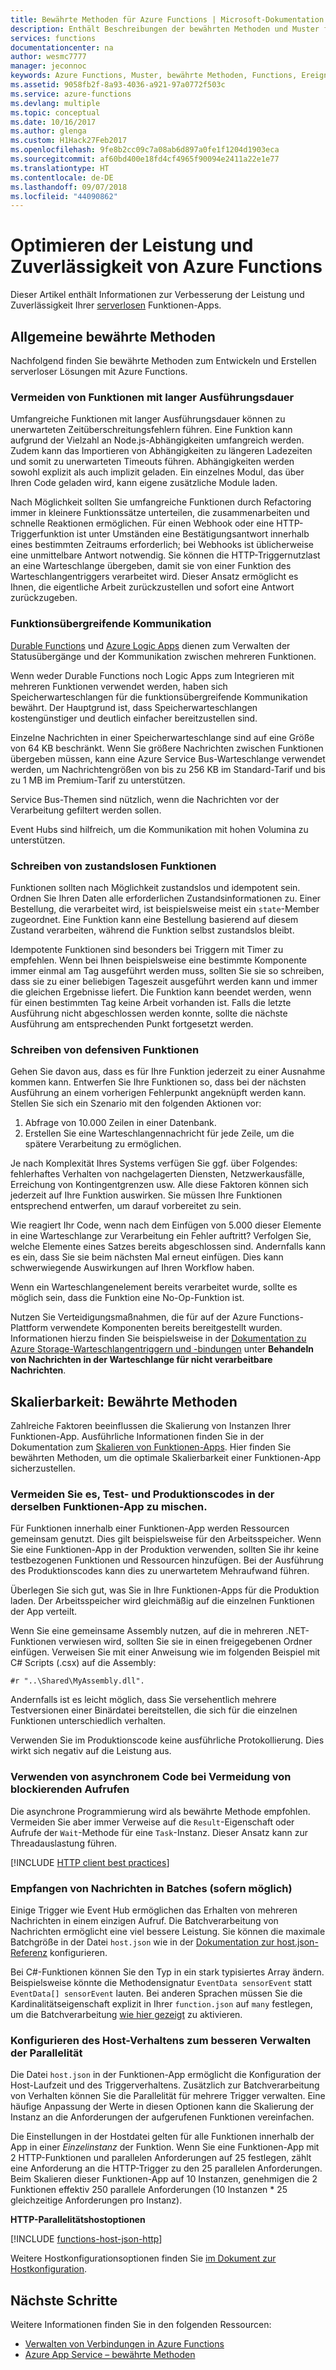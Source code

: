 ```yaml
---
title: Bewährte Methoden für Azure Functions | Microsoft-Dokumentation
description: Enthält Beschreibungen der bewährten Methoden und Muster für Azure Functions.
services: functions
documentationcenter: na
author: wesmc7777
manager: jeconnoc
keywords: Azure Functions, Muster, bewährte Methoden, Functions, Ereignisverarbeitung, Webhooks, dynamisches Compute, serverlose Architektur
ms.assetid: 9058fb2f-8a93-4036-a921-97a0772f503c
ms.service: azure-functions
ms.devlang: multiple
ms.topic: conceptual
ms.date: 10/16/2017
ms.author: glenga
ms.custom: H1Hack27Feb2017
ms.openlocfilehash: 9fe8b2cc09c7a08ab6d897a0fe1f1204d1903eca
ms.sourcegitcommit: af60bd400e18fd4cf4965f90094e2411a22e1e77
ms.translationtype: HT
ms.contentlocale: de-DE
ms.lasthandoff: 09/07/2018
ms.locfileid: "44090862"
---
```

# <a name="optimize-the-performance-and-reliability-of-azure-functions"></a>Optimieren der Leistung und Zuverlässigkeit von Azure Functions

Dieser Artikel enthält Informationen zur Verbesserung der Leistung und Zuverlässigkeit Ihrer [serverlosen](https://azure.microsoft.com/overview/serverless-computing/) Funktionen-Apps. 

## <a name="general-best-practices"></a>Allgemeine bewährte Methoden

Nachfolgend finden Sie bewährte Methoden zum Entwickeln und Erstellen serverloser Lösungen mit Azure Functions.

### <a name="avoid-long-running-functions"></a>Vermeiden von Funktionen mit langer Ausführungsdauer

Umfangreiche Funktionen mit langer Ausführungsdauer können zu unerwarteten Zeitüberschreitungsfehlern führen. Eine Funktion kann aufgrund der Vielzahl an Node.js-Abhängigkeiten umfangreich werden. Zudem kann das Importieren von Abhängigkeiten zu längeren Ladezeiten und somit zu unerwarteten Timeouts führen. Abhängigkeiten werden sowohl explizit als auch implizit geladen. Ein einzelnes Modul, das über Ihren Code geladen wird, kann eigene zusätzliche Module laden.  

Nach Möglichkeit sollten Sie umfangreiche Funktionen durch Refactoring immer in kleinere Funktionssätze unterteilen, die zusammenarbeiten und schnelle Reaktionen ermöglichen. Für einen Webhook oder eine HTTP-Triggerfunktion ist unter Umständen eine Bestätigungsantwort innerhalb eines bestimmten Zeitraums erforderlich; bei Webhooks ist üblicherweise eine unmittelbare Antwort notwendig. Sie können die HTTP-Triggernutzlast an eine Warteschlange übergeben, damit sie von einer Funktion des Warteschlangentriggers verarbeitet wird. Dieser Ansatz ermöglicht es Ihnen, die eigentliche Arbeit zurückzustellen und sofort eine Antwort zurückzugeben.


### <a name="cross-function-communication"></a>Funktionsübergreifende Kommunikation

[Durable Functions](durable-functions-overview.md) und [Azure Logic Apps](../logic-apps/logic-apps-overview.md) dienen zum Verwalten der Statusübergänge und der Kommunikation zwischen mehreren Funktionen.

Wenn weder Durable Functions noch Logic Apps zum Integrieren mit mehreren Funktionen verwendet werden, haben sich Speicherwarteschlangen für die funktionsübergreifende Kommunikation bewährt.  Der Hauptgrund ist, dass Speicherwarteschlangen kostengünstiger und deutlich einfacher bereitzustellen sind. 

Einzelne Nachrichten in einer Speicherwarteschlange sind auf eine Größe von 64 KB beschränkt. Wenn Sie größere Nachrichten zwischen Funktionen übergeben müssen, kann eine Azure Service Bus-Warteschlange verwendet werden, um Nachrichtengrößen von bis zu 256 KB im Standard-Tarif und bis zu 1 MB im Premium-Tarif zu unterstützen.

Service Bus-Themen sind nützlich, wenn die Nachrichten vor der Verarbeitung gefiltert werden sollen.

Event Hubs sind hilfreich, um die Kommunikation mit hohen Volumina zu unterstützen.


### <a name="write-functions-to-be-stateless"></a>Schreiben von zustandslosen Funktionen 

Funktionen sollten nach Möglichkeit zustandslos und idempotent sein. Ordnen Sie Ihren Daten alle erforderlichen Zustandsinformationen zu. Einer Bestellung, die verarbeitet wird, ist beispielsweise meist ein `state`-Member zugeordnet. Eine Funktion kann eine Bestellung basierend auf diesem Zustand verarbeiten, während die Funktion selbst zustandslos bleibt. 

Idempotente Funktionen sind besonders bei Triggern mit Timer zu empfehlen. Wenn bei Ihnen beispielsweise eine bestimmte Komponente immer einmal am Tag ausgeführt werden muss, sollten Sie sie so schreiben, dass sie zu einer beliebigen Tageszeit ausgeführt werden kann und immer die gleichen Ergebnisse liefert. Die Funktion kann beendet werden, wenn für einen bestimmten Tag keine Arbeit vorhanden ist. Falls die letzte Ausführung nicht abgeschlossen werden konnte, sollte die nächste Ausführung am entsprechenden Punkt fortgesetzt werden.


### <a name="write-defensive-functions"></a>Schreiben von defensiven Funktionen

Gehen Sie davon aus, dass es für Ihre Funktion jederzeit zu einer Ausnahme kommen kann. Entwerfen Sie Ihre Funktionen so, dass bei der nächsten Ausführung an einem vorherigen Fehlerpunkt angeknüpft werden kann. Stellen Sie sich ein Szenario mit den folgenden Aktionen vor:

1. Abfrage von 10.000 Zeilen in einer Datenbank.
2. Erstellen Sie eine Warteschlangennachricht für jede Zeile, um die spätere Verarbeitung zu ermöglichen.
 
Je nach Komplexität Ihres Systems verfügen Sie ggf. über Folgendes: fehlerhaftes Verhalten von nachgelagerten Diensten, Netzwerkausfälle, Erreichung von Kontingentgrenzen usw. Alle diese Faktoren können sich jederzeit auf Ihre Funktion auswirken. Sie müssen Ihre Funktionen entsprechend entwerfen, um darauf vorbereitet zu sein.

Wie reagiert Ihr Code, wenn nach dem Einfügen von 5.000 dieser Elemente in eine Warteschlange zur Verarbeitung ein Fehler auftritt? Verfolgen Sie, welche Elemente eines Satzes bereits abgeschlossen sind. Andernfalls kann es ein, dass Sie sie beim nächsten Mal erneut einfügen. Dies kann schwerwiegende Auswirkungen auf Ihren Workflow haben. 

Wenn ein Warteschlangenelement bereits verarbeitet wurde, sollte es möglich sein, dass die Funktion eine No-Op-Funktion ist.

Nutzen Sie Verteidigungsmaßnahmen, die für auf der Azure Functions-Plattform verwendete Komponenten bereits bereitgestellt wurden. Informationen hierzu finden Sie beispielsweise in der [Dokumentation zu Azure Storage-Warteschlangentriggern und -bindungen](functions-bindings-storage-queue.md#trigger---poison-messages) unter **Behandeln von Nachrichten in der Warteschlange für nicht verarbeitbare Nachrichten**. 

## <a name="scalability-best-practices"></a>Skalierbarkeit: Bewährte Methoden

Zahlreiche Faktoren beeinflussen die Skalierung von Instanzen Ihrer Funktionen-App. Ausführliche Informationen finden Sie in der Dokumentation zum [Skalieren von Funktionen-Apps](functions-scale.md).  Hier finden Sie bewährten Methoden, um die optimale Skalierbarkeit einer Funktionen-App sicherzustellen.

### <a name="dont-mix-test-and-production-code-in-the-same-function-app"></a>Vermeiden Sie es, Test- und Produktionscodes in der derselben Funktionen-App zu mischen.

Für Funktionen innerhalb einer Funktionen-App werden Ressourcen gemeinsam genutzt. Dies gilt beispielsweise für den Arbeitsspeicher. Wenn Sie eine Funktionen-App in der Produktion verwenden, sollten Sie ihr keine testbezogenen Funktionen und Ressourcen hinzufügen. Bei der Ausführung des Produktionscodes kann dies zu unerwartetem Mehraufwand führen.

Überlegen Sie sich gut, was Sie in Ihre Funktionen-Apps für die Produktion laden. Der Arbeitsspeicher wird gleichmäßig auf die einzelnen Funktionen der App verteilt.

Wenn Sie eine gemeinsame Assembly nutzen, auf die in mehreren .NET-Funktionen verwiesen wird, sollten Sie sie in einen freigegebenen Ordner einfügen. Verweisen Sie mit einer Anweisung wie im folgenden Beispiel mit C# Scripts (.csx) auf die Assembly: 

    #r "..\Shared\MyAssembly.dll". 

Andernfalls ist es leicht möglich, dass Sie versehentlich mehrere Testversionen einer Binärdatei bereitstellen, die sich für die einzelnen Funktionen unterschiedlich verhalten.

Verwenden Sie im Produktionscode keine ausführliche Protokollierung. Dies wirkt sich negativ auf die Leistung aus.

### <a name="use-async-code-but-avoid-blocking-calls"></a>Verwenden von asynchronem Code bei Vermeidung von blockierenden Aufrufen

Die asynchrone Programmierung wird als bewährte Methode empfohlen. Vermeiden Sie aber immer Verweise auf die `Result`-Eigenschaft oder Aufrufe der `Wait`-Methode für eine `Task`-Instanz. Dieser Ansatz kann zur Threadauslastung führen.

[!INCLUDE [HTTP client best practices](../../includes/functions-http-client-best-practices.md)]

### <a name="receive-messages-in-batch-whenever-possible"></a>Empfangen von Nachrichten in Batches (sofern möglich)

Einige Trigger wie Event Hub ermöglichen das Erhalten von mehreren Nachrichten in einem einzigen Aufruf.  Die Batchverarbeitung von Nachrichten ermöglicht eine viel bessere Leistung.  Sie können die maximale Batchgröße in der Datei `host.json` wie in der [Dokumentation zur host.json-Referenz](functions-host-json.md) konfigurieren.

Bei C#-Funktionen können Sie den Typ in ein stark typisiertes Array ändern.  Beispielsweise könnte die Methodensignatur `EventData sensorEvent` statt `EventData[] sensorEvent` lauten.  Bei anderen Sprachen müssen Sie die Kardinalitätseigenschaft explizit in Ihrer `function.json` auf `many` festlegen, um die Batchverarbeitung [wie hier gezeigt](https://github.com/Azure/azure-webjobs-sdk-templates/blob/df94e19484fea88fc2c68d9f032c9d18d860d5b5/Functions.Templates/Templates/EventHubTrigger-JavaScript/function.json#L10) zu aktivieren.

### <a name="configure-host-behaviors-to-better-handle-concurrency"></a>Konfigurieren des Host-Verhaltens zum besseren Verwalten der Parallelität

Die Datei `host.json` in der Funktionen-App ermöglicht die Konfiguration der Host-Laufzeit und des Triggerverhaltens.  Zusätzlich zur Batchverarbeitung von Verhalten können Sie die Parallelität für mehrere Trigger verwalten.  Eine häufige Anpassung der Werte in diesen Optionen kann die Skalierung der Instanz an die Anforderungen der aufgerufenen Funktionen vereinfachen.

Die Einstellungen in der Hostdatei gelten für alle Funktionen innerhalb der App in einer *Einzelinstanz* der Funktion. Wenn Sie eine Funktionen-App mit 2 HTTP-Funktionen und parallelen Anforderungen auf 25 festlegen, zählt eine Anforderung an die HTTP-Trigger zu den 25 parallelen Anforderungen.  Beim Skalieren dieser Funktionen-App auf 10 Instanzen, genehmigen die 2 Funktionen effektiv 250 parallele Anforderungen (10 Instanzen * 25 gleichzeitige Anforderungen pro Instanz).

**HTTP-Parallelitätshostoptionen**

[!INCLUDE [functions-host-json-http](../../includes/functions-host-json-http.md)]

Weitere Hostkonfigurationsoptionen finden Sie [im Dokument zur Hostkonfiguration](functions-host-json.md).

## <a name="next-steps"></a>Nächste Schritte

Weitere Informationen finden Sie in den folgenden Ressourcen:

* [Verwalten von Verbindungen in Azure Functions](manage-connections.md)
* [Azure App Service – bewährte Methoden](../app-service/app-service-best-practices.md)
